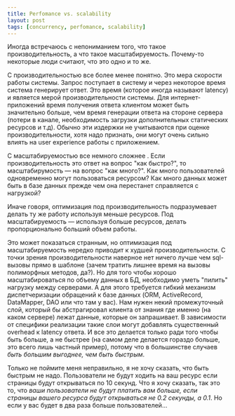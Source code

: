 ```yaml
---
title: Perfomance vs. scalability
layout: post
tags: [concurrency, perfomance, scalability]
---
```

Иногда встречаюсь c непониманием того, что такое производительность, а что такое масштабируемость. Почему-то некоторые люди считают, что это одно и то же.

С производительностью все более менее понятно. Это мера скорости работы системы. Запрос поступает в систему и через некоторое время система генерирует ответ. Это время (которое иногда называют latency) и является мерой производительности системы. Для интернет-приложений время получения ответа клиентом может быть значительно больше, чем время генерации ответа на стороне сервера (потери в канале, необходимость загрузки дополнительных статических ресурсов и т.д). Обычно эти издержки не учитываются при оценке производительности, хотя надо признать, они могут очень сильно влиять на user experience работы с приложением.

С масштабируемостью все немного сложнее . Если производительность это ответ на вопрос "как быстро?", то масштабирумость — на вопрос "как много?". Как много пользователей одновременно могут пользоваться ресурсом? Как много данных может быть в базе данных прежде чем она перестанет справляется с нагрузкой?

Иначе говоря, оптимизация под производительность подразумевает делать ту же работу используя меньше ресурсов. Под масштабируемость — используя больше ресурсов, делать пропорционально больший объем работы.

Это может показаться странным, но оптимизация под масштабируемость нередко приводит к худшей производительности. С точки зрения производительности наверное нет ничего лучше чем sql-вызовы прямо в шаблоне (зачем тратить лишнее время на вызовы полиморфных методов, да?). Но для того чтобы хорошо масштабироваться по объему данных в БД, необходимо уметь "пилить" нагрузку между серверами. А для этого требуется гибкий механизм диспетчеризации обращений к базе данных (ORM, ActiveRecord, DataMapper, DAO или что там у вас). Нам нужен некий промежуточный слой, который бы абстрагировал клиента от знания где именно (на каком сервере) лежат данные, которые он запрашивает. В зависимости от специфики реализации такие слои могут добавлять существенный overhead к latency ответа. И все это делается только ради того чтобы быть больше, а не быстрее (на самом деле делается гораздо больше, это всего лишь частный пример), потому что в большинстве случаев *быть большим выгоднее, чем быть быстрым*.

Только не поймите меня неправильно, я не хочу сказать, что быть быстрым не надо. Пользователи не будут ходить на ваш ресурс если страницы будут открываться по 10 секунд. Что я хочу сказать, так это то, что *ваши пользователи не будут платить вам больше, если страницы вашего ресурса будут открываться не 0.2 секунды, а 0.1*. Но если у вас будет в два раза больше пользователей...